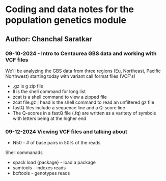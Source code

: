 # Coding and data notes for the population genetics module

## Author: Chanchal Saratkar

### 09-10-2024 - Intro to Centaurea GBS data and working with VCF files

We'll be analyzing the GBS data from three regions (Eu, Northeast, Pacific Northwest) starting today with variant call format files (VCF's)

- .gz is g zip file
- ll is the shell command for long list
- zcat is a shell command to view a zipped file
- zcat file.gz | head is the shell command to read an unfiltered gz file
- fastQ files include a sequence line and a Q-score line
- The Q-scores in a fastQ file (.fq) are written as a varitety of symbols with letters being at the higher end

### 09-12-2024 Viewing VCF files and talking about 

- N50 - # of base pairs in 50% of the reads

Shell commanads

- spack load {package} - load a package
- samtools - indexes reads
- bcftools - genotypes reads
